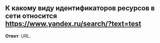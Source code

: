 ## К какому виду идентификаторов ресурсов в сети относится https://www.yandex.ru/search/?text=test

**Ответ**: URL.




